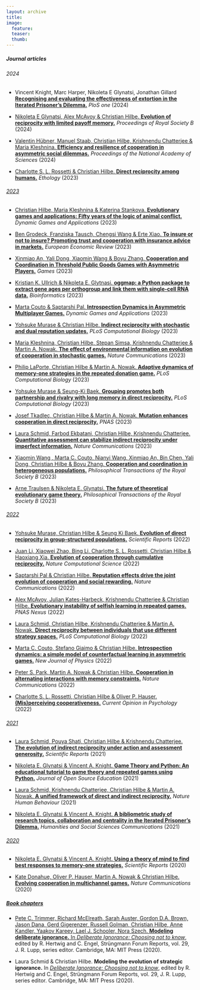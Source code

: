 ```yaml
---
layout: archive
title:
image:
  feature:
  teaser:
  thumb:
---
```


<h5>Journal articles</h5>


<h6>2024</h6>

- Vincent Knight, Marc Harper, Nikoleta E Glynatsi, Jonathan Gillard
[**Recognising and evaluating the effectiveness of extortion in the Iterated Prisoner’s Dilemma.**](https://journals.plos.org/plosone/article?id=10.1371/journal.pone.0304641) _PloS one_ (2024) <a href="papers/Glynatsi_PLOS_ONE_2024.pdf"><i class="fa fa-file-pdf-o"></i>

- Nikoleta E Glynatsi, Alex McAvoy & Christian Hilbe.
[**Evolution of reciprocity with limited payoff memory.**](https://royalsocietypublishing.org/doi/full/10.1098/rspb.2023.2493) _Proceedings of Royal Society B_ (2024) <a href="papers/Glynatsi_PROCB_2024.pdf"><i class="fa fa-file-pdf-o"></i>

- Valentin Hübner, Manuel Staab, Christian Hilbe, Krishnendu Chatterjee & Maria Kleshnina.
[**Efficiency and resilience of cooperation in asymmetric social dilemmas.**](https://www.pnas.org/doi/abs/10.1073/pnas.2315558121) 
_Proceedings of the National Academy of Sciences_ (2024) <a href="papers/Kleshnina_PNAS_2024.pdf"><i class="fa fa-file-pdf-o"></i> 

- Charlotte S. L. Rossetti & Christian Hilbe.
[**Direct reciprocity among humans.**](https://onlinelibrary.wiley.com/doi/abs/10.1111/eth.13407)
_Ethology_ (2023) <a href="papers/Rossetti_Ethology_2023.pdf"><i class="fa fa-file-pdf-o"></i>


<h6>2023</h6>

- Christian Hilbe, Maria Kleshnina & Katerina Stankova. 
[**Evolutionary games and applications: Fifty years of the logic of animal conflict.**](https://link.springer.com/article/10.1007/s13235-023-00545-4)
_Dynamic Games and Applications_ (2023) <a href="papers/Hilbe_DGAA_2023.pdf"><i class="fa fa-file-pdf-o"></i> 

- Ben Grodeck, Franziska Tausch, Chengsi Wang & Erte Xiao.
[**To insure or not to insure? Promoting trust and cooperation with insurance advice in markets.**](https://www.sciencedirect.com/science/article/pii/S0014292123002143) 
_European Economic Review_ (2023) <a href="papers/Grodeck_EER_2023.pdf"><i class="fa fa-file-pdf-o"></i>

- Xinmiao An, Yali Dong, Xiaomin Wang & Boyu Zhang.
[**Cooperation and Coordination in Threshold Public Goods Games with Asymmetric Players.**](https://journals.plos.org/ploscompbiol/article?id=10.1371/journal.pcbi.1011271)
_Games_ (2023) <a href="papers/An_Games_2024.pdf"><i class="fa fa-file-pdf-o"></i>

- Kristian K. Ullrich & Nikoleta E. Glytnasi.
[**oggmap: a Python package to extract gene ages per orthogroup and link them with single-cell RNA data.**](https://academic.oup.com/bioinformatics/article/39/11/btad657/7413170)
_Bioinformatics_ (2023) <a href="papers/Glynatsi_Bioinformatics_2023.pdf"><i class="fa fa-file-pdf-o"></i>

- Marta Couto & Saptarshi Pal.
[**Introspection Dynamics in Asymmetric Multiplayer Games.**](https://link.springer.com/article/10.1007/s13235-023-00525-8)
_Dynamic Games and Applications_ (2023) <a href="papers/Couto_Pal_DGAA_2023.pdf"><i class="fa fa-file-pdf-o"></i>

- Yohsuke Murase & Christian Hilbe.
[**Indirect reciprocity with stochastic and dual reputation updates.**](https://journals.plos.org/ploscompbiol/article?id=10.1371/journal.pcbi.1011271)
_PLoS Computational Biology_ (2023) <a href="papers/Murase_PLoSCB_2023b.pdf"><i class="fa fa-file-pdf-o"></i>

- Maria Kleshnina, Christian Hilbe, Stepan Simsa, Krishnendu Chatterjee & Martin A. Nowak.
[**The effect of environmental information on evolution of cooperation in stochastic games.**](https://www.nature.com/articles/s41467-023-39625-9)
_Nature Communications_ (2023) <a href="papers/Kleshnina_NComms_2023.pdf"><i class="fa fa-file-pdf-o"></i> 

- Philip LaPorte, Christian Hilbe & Martin A. Nowak.
[**Adaptive dynamics of memory-one strategies in the repeated donation game.**](https://journals.plos.org/ploscompbiol/article?id=10.1371/journal.pcbi.1010987)
_PLoS Computational Biology_ (2023) <a href="papers/LaPorte_PLoSCB_2023.pdf"><i class="fa fa-file-pdf-o"></i>

- Yohsuke Murase & Seung-Ki Baek.
[**Grouping promotes both partnership and rivalry with long memory in direct reciprocity.**](https://journals.plos.org/ploscompbiol/article?id=10.1371/journal.pcbi.1011228)
_PLoS Computational Biology_ (2023) <a href="papers/Murase_PLoSCB_2023a.pdf"><i class="fa fa-file-pdf-o"></i>

- Josef Tkadlec, Christian Hilbe & Martin A. Nowak.
[**Mutation enhances cooperation in direct reciprocity.**](https://www.pnas.org/doi/10.1073/pnas.2221080120)
_PNAS_ (2023) <a href="papers/Tkadlec_PNAS_2023.pdf"><i class="fa fa-file-pdf-o"></i> 

- Laura Schmid, Farbod Ekbatani, Christian Hilbe, Krishnendu Chatterjee.
[**Quantitative assessment can stabilize indirect reciprocity under imperfect information.**](https://www.nature.com/articles/s41467-023-37817-x)
_Nature Communications_ (2023) <a href="papers/Schmid_NComms_2023.pdf"><i class="fa fa-file-pdf-o"></i> 

- Xiaomin Wang , Marta C. Couto, Nianyi Wang, Xinmiao An, Bin Chen, Yali Dong, Christian Hilbe & Boyu Zhang.
[**Cooperation and coordination in heterogeneous populations.**](https://royalsocietypublishing.org/doi/10.1098/rstb.2021.0504)
_Philosophical Transactions of the Royal Society B_ (2023) <a href="papers/Wang_PTRSB_2023.pdf"><i class="fa fa-file-pdf-o"></i> 

- Arne Traulsen & Nikoleta E. Glynatsi.
[**The future of theoretical evolutionary game theory.**](https://royalsocietypublishing.org/doi/full/10.1098/rstb.2021.0508)
_Philosophical Transactions of the Royal Society B_ (2023) <a href="papers/future_of_egt_Glynatsi_2023.pdf"><i class="fa fa-file-pdf-o"></i>

<h6>2022</h6>

- Yohsuke Murase, Christian Hilbe & Seung Ki Baek.
[**Evolution of direct reciprocity in group-structured populations.**](https://www.nature.com/articles/s41598-022-23467-4)
_Scientific Reports_ (2022) <a href="papers/Murase_SciRep_2022.pdf"><i class="fa fa-file-pdf-o"></i>

- Juan Li, Xiaowei Zhao, Bing Li, Charlotte S. L. Rossetti, Christian Hilbe & Haoxiang Xia.
[**Evolution of cooperation through cumulative reciprocity.**](https://www.nature.com/articles/s43588-022-00334-w)
_Nature Computational Science_ (2022) <a href="papers/CURE_ncs_2022.pdf"><i class="fa fa-file-pdf-o"></i>

- Saptarshi Pal & Christian Hilbe.
[**Reputation effects drive the joint evolution of cooperation and social rewarding.**](https://www.nature.com/articles/s41467-022-33551-y)
_Nature Communications_ (2022) <a href="papers/Pal_Rewards_NComms.pdf"><i class="fa fa-file-pdf-o"></i>

- Alex McAvoy, Julian Kates-Harbeck, Krishnendu Chatterjee & Christian Hilbe.
[**Evolutionary instability of selfish learning in repeated games.**](https://academic.oup.com/pnasnexus/article/1/4/pgac141/6650683)
_PNAS Nexus_ (2022) <a href="papers/McAvoy_PNASNexus_2022.pdf"><i class="fa fa-file-pdf-o"></i>

- Laura Schmid, Christian Hilbe, Krishnendu Chatterjee & Martin A. Nowak.
[**Direct reciprocity between individuals that use different strategy spaces.**](https://journals.plos.org/ploscompbiol/article?id=10.1371/journal.pcbi.1010149)
_PLoS Computational Biology_ (2022) <a href="papers/Schmid_PLosSCB_2022.pdf"><i class="fa fa-file-pdf-o"></i>

- Marta C. Couto, Stefano Giaimo & Christian Hilbe.
[**Introspection dynamics: a simple model of counterfactual learning in asymmetric games.**](https://iopscience.iop.org/article/10.1088/1367-2630/ac6f76)
_New Journal of Physics_ (2022) <a href="papers/Introspection_NJP_2022.pdf"><i class="fa fa-file-pdf-o"></i>

- Peter S. Park, Martin A. Nowak & Christian Hilbe.
[**Cooperation in alternating interactions with memory constraints.**](https://www.nature.com/articles/s41467-022-28336-2)
_Nature Communications_ (2022) <a href="papers/Park_NComms_2022.pdf"><i class="fa fa-file-pdf-o"></i>

- Charlotte S. L. Rossetti, Christian Hilbe & Oliver P. Hauser.
[**(Mis)perceiving cooperativeness.**](https://www.sciencedirect.com/science/article/pii/S2352250X21000920)
_Current Opinion in Psychology_ (2022) <a href="papers/Misperceiving_Cooperativeness.pdf"><i class="fa fa-file-pdf-o"></i>

<h6>2021</h6>

- Laura Schmid, Pouya Shati, Christian Hilbe & Krishnendu Chatterjee.
[**The evolution of indirect reciprocity under action and assessment generosity.**](https://www.nature.com/articles/s41598-021-96932-1)
_Scientific Reports_ (2021) <a href="papers/Evolution_of_indirect_reciprocity_under_action.pdf"><i class="fa fa-file-pdf-o"></i>

- Nikoleta E. Glynatsi & Vincent A. Knight.
[**Game Theory and Python: An educational tutorial to game theory and repeated games using Python.**](https://jose.theoj.org/papers/10.21105/jose.00078)
_Journal of Open Source Education_ (2021) <a href="papers/Game_theory_and_python.pdf"><i class="fa fa-file-pdf-o"></i>

- Laura Schmid, Krishnendu Chatterjee, Christian Hilbe & Martin A. Nowak.
[**A unified framework of direct and indirect reciprocity.**](https://www.nature.com/articles/s41562-021-01114-8)
_Nature Human Behaviour_ (2021) <a href="papers/Schmid_Nature_Human_Behaviour.pdf"><i class="fa fa-file-pdf-o"></i>

- Nikoleta E. Glynatsi & Vincent A. Knight.
[**A bibliometric study of research topics, collaboration and centrality in the Iterated Prisoner’s Dilemma.**](https://www.nature.com/articles/s41599-021-00718-9)
_Humanities and Social Sciences Communications_ (2021) <a href="papers/bibliometric_study.pdf"><i class="fa fa-file-pdf-o"></i>

<h6>2020</h6>

- Nikoleta E. Glynatsi & Vincent A. Knight.
[**Using a theory of mind to find best responses to memory-one strategies.**](https://www.nature.com/articles/s41598-020-74181-y)
_Scientific Reports_ (2020) <a href="papers/using_a_theory_of_mind.pdf"><i class="fa fa-file-pdf-o"></i>

- Kate Donahue, Oliver P. Hauser, Martin A. Nowak & Christian Hilbe.
[**Evolving cooperation in multichannel games.**](https://www.nature.com/articles/s41467-020-17730-3)
_Nature Communications_ (2020) <a href="papers/Donahue_NComms_2020.pdf"><i class="fa fa-file-pdf-o"></i>

<h5>Book chapters</h5>

- Pete C. Trimmer, Richard McElreath, Sarah Auster, Gordon D.A. Brown, Jason Dana, Gerd Gigerenzer, Russell Golman, Christian Hilbe, Anne Kandler, Yaakov Kareev, Lael J. Schooler, Nora Szech.
**Modeling deliberate ignorance.** In [_Deliberate Ignorance: Choosing not to know_](https://mitpress.mit.edu/books/deliberate-ignorance), edited by R. Hertwig and C. Engel, Strüngmann Forum Reports, vol. 29, J. R. Lupp, series editor. Cambridge, MA: MIT Press (2020).

- Laura Schmid & Christian Hilbe. 
**Modeling the evolution of strategic ignorance.** In [_Deliberate Ignorance: Choosing not to know_](https://mitpress.mit.edu/books/deliberate-ignorance), edited by R. Hertwig and C. Engel, Strüngmann Forum Reports, vol. 29, J. R. Lupp, series editor. Cambridge, MA: MIT Press (2020).
